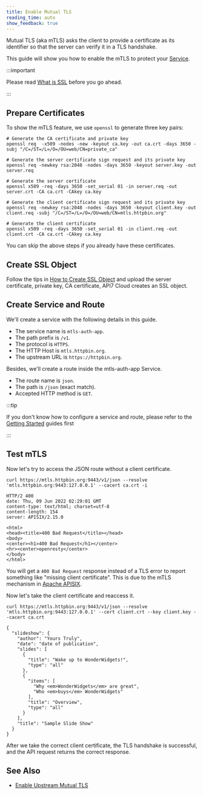 ```yaml
---
title: Enable Mutual TLS
reading_time: auto
show_feedback: true
---
```


Mutual TLS (aka mTLS) asks the client to provide a certificate as its
identifier so that the server can verify it in a TLS handshake.

This guide will show you how to enable the mTLS to protect your [Service](../../concepts/service.md).

:::important

Please read [What is SSL](../../concepts/ssl.md) before you go ahead.

:::

Prepare Certificates
--------------------

To show the mTLS feature, we use `openssl` to generate three key pairs:

```shell
# Generate the CA certificate and private key
openssl req  -x509 -nodes -new -keyout ca.key -out ca.crt -days 3650 -subj "/C=/ST=/L=/O=/OU=web/CN=private_ca"

# Generate the server certificate sign request and its private key
openssl req -newkey rsa:2048 -nodes -days 3650 -keyout server.key -out server.req

# Generate the server certificate
openssl x509 -req -days 3650 -set_serial 01 -in server.req -out server.crt -CA ca.crt -CAkey ca.key

# Generate the client certificate sign request and its private key
openssl req -newkey rsa:2048 -nodes -days 3650 -keyout client.key -out client.req -subj "/C=/ST=/L=/O=/OU=web/CN=mtls.httpbin.org"

# Generate the client certificate
openssl x509 -req -days 3650 -set_serial 01 -in client.req -out client.crt -CA ca.crt -CAkey ca.key
```

You can skip the above steps if you already have these certificates.

Create SSL Object
-----------------

Follow the tips in [How to Create SSL Object](../../concepts/ssl.md#how-to-create-ssl-object) and upload the server certificate, private key, CA certificate, API7 Cloud
creates an SSL object.

Create Service and Route
------------------------

We'll create a service with the following details in this guide.

* The service name is `mtls-auth-app`.
* The path prefix is `/v1`.
* The protocol is `HTTPS`.
* The HTTP Host is `mtls.httpbin.org`.
* The upstream URL is `https://httpbin.org`.

Besides, we'll create a route inside the mtls-auth-app Service.

* The route name is `json`.
* The path is `/json` (exact match).
* Accepted HTTP method is `GET`.

:::tip

If you don't know how to configure a service and route, please refer to the [Getting Started](../../getting-started)
guides first

:::

Test mTLS
---------

Now let's try to access the JSON route without a client certificate.

```shell
curl https://mtls.httpbin.org:9443/v1/json --resolve 'mtls.httpbin.org:9443:127.0.0.1' --cacert ca.crt -i
```

```shell
HTTP/2 400
date: Thu, 09 Jun 2022 02:29:01 GMT
content-type: text/html; charset=utf-8
content-length: 154
server: APISIX/2.15.0

<html>
<head><title>400 Bad Request</title></head>
<body>
<center><h1>400 Bad Request</h1></center>
<hr><center>openresty</center>
</body>
</html>
```

You will get a `400 Bad Request` response instead of a TLS error to report something like
"missing client certificate". This is due to the mTLS mechanism in [Apache APISIX](https://apisix.apache.org/).

Now let's take the client certificate and reaccess it.

```shell
curl https://mtls.httpbin.org:9443/v1/json --resolve 'mtls.httpbin.org:9443:127.0.0.1' --cert client.crt --key client.key --cacert ca.crt
```

```shell
{
  "slideshow": {
    "author": "Yours Truly",
    "date": "date of publication",
    "slides": [
      {
        "title": "Wake up to WonderWidgets!",
        "type": "all"
      },
      {
        "items": [
          "Why <em>WonderWidgets</em> are great",
          "Who <em>buys</em> WonderWidgets"
        ],
        "title": "Overview",
        "type": "all"
      }
    ],
    "title": "Sample Slide Show"
  }
}
```

After we take the correct client certificate, the TLS handshake is successful, and the API request returns
the correct response.

See Also
--------

* [Enable Upstream Mutual TLS](./enable-upstream-mutual-tls.md)

